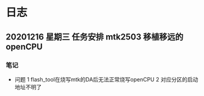# 日志


## 20201216 星期三 任务安排 mtk2503 移植移远的openCPU

### 笔记
- 问题
	1 flash_tool在烧写mtk的DA后无法正常烧写openCPU
	2 对应分区的启动地址不明了
	
	
	